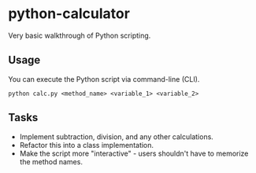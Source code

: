 # python-calculator

Very basic walkthrough of Python scripting.

## Usage

You can execute the Python script via command-line (CLI).

```shell
python calc.py <method_name> <variable_1> <variable_2>
```

## Tasks

- Implement subtraction, division, and any other calculations.
- Refactor this into a class implementation.
- Make the script more "interactive" - users shouldn't have to memorize the method names.
